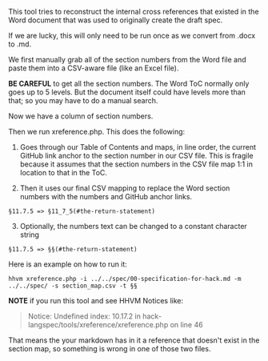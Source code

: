 This tool tries to reconstruct the internal cross references that existed
in the Word document that was used to originally create the draft spec.

If we are lucky, this will only need to be run once as we convert from .docx
to .md.

We first manually grab all of the section numbers from the Word file and
paste them into a CSV-aware file (like an Excel file). 

**BE CAREFUL** to get all the section numbers. The Word ToC normally only
goes up to 5 levels. But the document itself could have levels more than 
that; so you may have to do a manual search.

Now we have a column of section numbers.

Then we run xreference.php. This does the following:

1. Goes through our Table of Contents and maps, in line order, the current
GitHub link anchor to the section number in our CSV file. This is fragile
because it assumes that the section numbers in the CSV file map 1:1 in
location to that in the ToC.

2. Then it uses our final CSV mapping to replace the Word section numbers
with the numbers and GitHub anchor links.

`§11.7.5 => §11_7_5(#the-return-statement)`

3. Optionally, the numbers text can be changed to a constant character string

`§11.7.5 => §§(#the-return-statement)`


Here is an example on how to run it:

```
hhvm xreference.php -i ../../spec/00-specification-for-hack.md -m ../../spec/ -s section_map.csv -t §§
```


**NOTE** if you run this tool and see HHVM Notices like:

> Notice: Undefined index: 10.17.2 in hack-langspec/tools/xreference/xreference.php on line 46

That means the your markdown has in it a reference that doesn't exist in the section map, so something is wrong in one of those two files.
